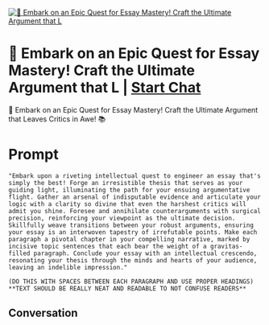 
[![🚀 Embark on an Epic Quest for Essay Mastery! Craft the Ultimate Argument that L](https://flow-user-images.s3.us-west-1.amazonaws.com/prompt/3N9U0YbzlVdpnvZCaly3s/1697992190939)](https://gptcall.net/chat.html?data=%7B%22contact%22%3A%7B%22id%22%3A%223N9U0YbzlVdpnvZCaly3s%22%2C%22flow%22%3Atrue%7D%7D)
# 🚀 Embark on an Epic Quest for Essay Mastery! Craft the Ultimate Argument that L | [Start Chat](https://gptcall.net/chat.html?data=%7B%22contact%22%3A%7B%22id%22%3A%223N9U0YbzlVdpnvZCaly3s%22%2C%22flow%22%3Atrue%7D%7D)
🚀 Embark on an Epic Quest for Essay Mastery! Craft the Ultimate Argument that Leaves Critics in Awe! 📚

# Prompt

```
"Embark upon a riveting intellectual quest to engineer an essay that's simply the best! Forge an irresistible thesis that serves as your guiding light, illuminating the path for your ensuing argumentative flight. Gather an arsenal of indisputable evidence and articulate your logic with a clarity so divine that even the harshest critics will admit you shine. Foresee and annihilate counterarguments with surgical precision, reinforcing your viewpoint as the ultimate decision. Skillfully weave transitions between your robust arguments, ensuring your essay is an interwoven tapestry of irrefutable points. Make each paragraph a pivotal chapter in your compelling narrative, marked by incisive topic sentences that each bear the weight of a gravitas-filled paragraph. Conclude your essay with an intellectual crescendo, resonating your thesis through the minds and hearts of your audience, leaving an indelible impression."

(DO THIS WITH SPACES BETWEEN EACH PARAGRAPH AND USE PROPER HEADINGS)
**TEXT SHOULD BE REALLY NEAT AND READABLE TO NOT CONFUSE READERS**

```

## Conversation




